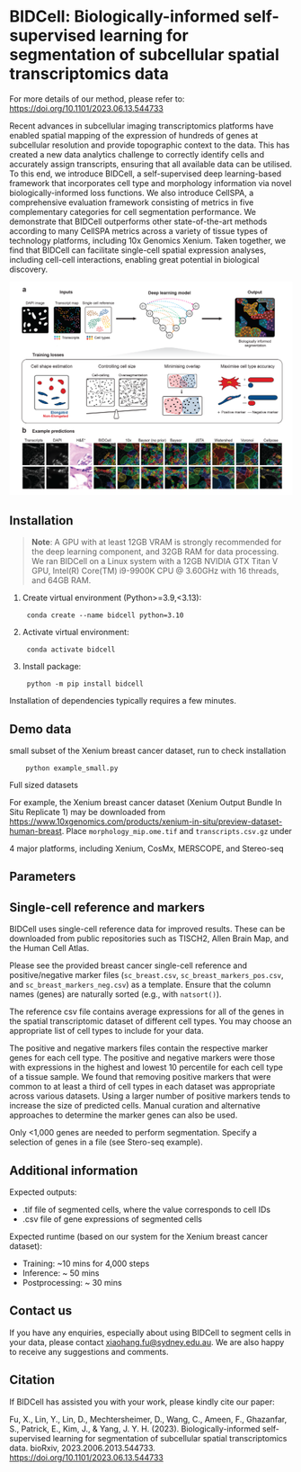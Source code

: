 # BIDCell: Biologically-informed self-supervised learning for segmentation of subcellular spatial transcriptomics data

For more details of our method, please refer to: https://doi.org/10.1101/2023.06.13.544733

Recent advances in subcellular imaging transcriptomics platforms have enabled spatial mapping of the expression of hundreds of genes at subcellular resolution and provide topographic context to the data. This has created a new data analytics challenge to correctly identify cells and accurately assign transcripts, ensuring that all available data can be utilised. To this end, we introduce BIDCell, a self-supervised deep learning-based framework that incorporates cell type and morphology information via novel biologically-informed loss functions. We also introduce CellSPA, a comprehensive evaluation framework consisting of metrics in five complementary categories for cell segmentation performance. We demonstrate that BIDCell outperforms other state-of-the-art methods according to many CellSPA metrics across a variety of tissue types of technology platforms, including 10x Genomics Xenium. Taken together, we find that BIDCell can facilitate single-cell spatial expression analyses, including cell-cell interactions, enabling great potential in biological discovery.

![alt text](Figure1.png)

## Installation

> **Note**: A GPU with at least 12GB VRAM is strongly recommended for the deep learning component, and 32GB RAM for data processing.
We ran BIDCell on a Linux system with a 12GB NVIDIA GTX Titan V GPU, Intel(R) Core(TM) i9-9900K CPU @ 3.60GHz with 16 threads, and 64GB RAM.

1. Create virtual environment (Python>=3.9,<3.13):
    
        conda create --name bidcell python=3.10
    
2. Activate virtual environment:
    
        conda activate bidcell

4. Install package:
    
        python -m pip install bidcell

Installation of dependencies typically requires a few minutes. 


## Demo data

small subset of the Xenium breast cancer dataset, run to check installation 

        python example_small.py

Full sized datasets

For example, the Xenium breast cancer dataset (Xenium Output Bundle In Situ Replicate 1) may be downloaded from https://www.10xgenomics.com/products/xenium-in-situ/preview-dataset-human-breast. Place `morphology_mip.ome.tif` and `transcripts.csv.gz` under 

4 major platforms, including Xenium, CosMx, MERSCOPE, and Stereo-seq

## Parameters






## Single-cell reference and markers

BIDCell uses single-cell reference data for improved results. These can be downloaded from public repositories such as TISCH2, Allen Brain Map, and the Human Cell Atlas. 

Please see the provided breast cancer single-cell reference and positive/negative marker files (`sc_breast.csv`, `sc_breast_markers_pos.csv`, and `sc_breast_markers_neg.csv`) as a template. Ensure that the column names (genes) are naturally sorted (e.g., with `natsort()`).

The reference csv file contains average expressions for all of the genes in the spatial transcriptomic dataset of different cell types. You may choose an appropriate list of cell types to include for your data.

The positive and negative markers files contain the respective marker genes for each cell type. The positive and negative markers were those with expressions in the highest and lowest 10 percentile for each cell type of a tissue sample. We found that removing positive markers that were common to at least a third of cell types in each dataset was appropriate across various datasets. Using a larger number of positive markers tends to increase the size of predicted cells. Manual curation and alternative approaches to determine the marker genes can also be used.

Only <1,000 genes are needed to perform segmentation. Specify a selection of genes in a file (see Stero-seq example).


<!-- ## Running BIDCell for your dataset

Several steps are involved in the entire pipeline to generate segmentations and cell-gene matrices from DAPI images and detected transcripts. These steps can be grouped into:

1. Data preprocessing
    - Nuclei segmentation
    - Preparing transcriptomic images and patches
    - Preannotation of nuclei
2. Model training
3. Prediction and extracting cell expressions

### Config files

In `bidcell/model/configs` create a config file, e.g., `config_cosmx_nsclc.json`
- Update `data_sources` for current dataset
- Specify `elongated` cell types
- The weights of losses typically can all be left at 1.0, but if cells are too small or big, try adjusting `cc_weight` to 0.5 (to reduce size) or 2.0 (to increase size)

Segmentation architectures:
- The default is UNet3+ https://arxiv.org/abs/2004.08790, and we have found it to perform well across different technologies and tissue types
- To use a different architecture, select from a list of popular backbones or define your own:
  - Set `model_params.name` in the config file with an encoder from https://segmentation-modelspytorch.readthedocs.io/en/latest/index.html
  - Or, modify `SegmentationModel` class in [`model.py`](bidcell/model/model.py)

### Setting up the script to run all steps

Example scripts are provided for different datasets/platforms to run all steps. BIDCell may also be applied to data from other technologies such as MERFISH. The format of different datasets varies. Please take note of the arguments:

- `dataset`: name of dataset
- `fp_dapi`: name of DAPI image
- `fp_transcripts`: name of transcripts file
- `x_col`: name of x location column in transcripts file
- `y_col`: name of y location column in transcripts file
- `gene_col`: name of genes column in transcripts file
- `fp_config`: name of config file under `bidcell/model/configs`
- `n_processes`: number of CPUs for multiprocessing

If you receive the error: ``pickle.UnpicklingError: pickle data was truncated``, try reducing `--n_processes`

Scaling and alignment arguments:
- `target_pix_um`: microns per pixel to perform segmentation 
- `base_pix_x`: convert to microns along width by multiplying the original pixels by base_pix_x microns per pixel
- `base_pix_y`: convert to microns along height by multiplying the original pixels by base_pix_y microns per pixel
- `base_ts_x`: convert between transcript locations and target pixels along width
- `base_ts_y`: convert between transcript locations and target pixels along height
- `global_shift_x`: additional adjustment to align transcripts to DAPI in target pixels along image width
- `global_shift_y`: additional adjustment to align transcripts to DAPI in target pixels along image height
- `patch_size`: size of input patches to segmentation model

Performing segmentation at a higher resolution requires a larger patch size, thus more GPU memory.  -->


## Additional information

Expected outputs:
- .tif file of segmented cells, where the value corresponds to cell IDs
- .csv file of gene expressions of segmented cells

Expected runtime (based on our system for the Xenium breast cancer dataset):
- Training: ~10 mins for 4,000 steps
- Inference: ~ 50 mins
- Postprocessing: ~ 30 mins


## Contact us

If you have any enquiries, especially about using BIDCell to segment cells in your data, please contact xiaohang.fu@sydney.edu.au. We are also happy to receive any suggestions and comments.


## Citation

If BIDCell has assisted you with your work, please kindly cite our paper:

Fu, X., Lin, Y., Lin, D., Mechtersheimer, D., Wang, C., Ameen, F., Ghazanfar, S., Patrick, E., Kim, J., & Yang, J. Y. H. (2023). Biologically-informed self-supervised learning for segmentation of subcellular spatial transcriptomics data. bioRxiv, 2023.2006.2013.544733. https://doi.org/10.1101/2023.06.13.544733